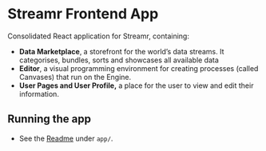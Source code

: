 # Streamr Frontend App

Consolidated React application for Streamr, containing:

* **Data Marketplace**, a storefront for the world’s data streams. It categorises, bundles, sorts and showcases all available data
* **Editor**, a visual programming environment for creating processes (called Canvases) that run on the Engine.
* **User Pages and User Profile,** a place for the user to view and edit their information.

## Running the app

* See the [Readme](app/Readme.md) under `app/`.